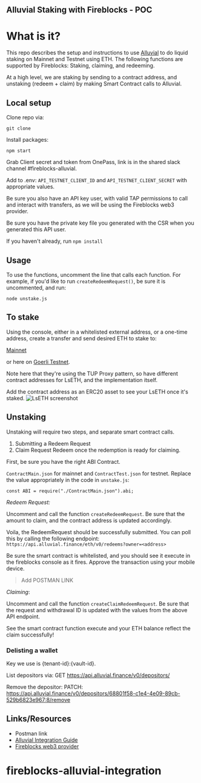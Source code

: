 

## Alluvial Staking with Fireblocks - POC

# What is it?
This repo describes the setup and instructions to use [Alluvial](http://alluvial.finance) to do liquid staking on Mainnet and Testnet using ETH. The following functions are supported by Fireblocks: Staking, claiming, and redeeming. 

At a high level, we are staking by sending to a contract address, and unstaking (redeem + claim) by making Smart Contract calls to Alluvial.


## Local setup

Clone repo via: 

`git clone`

Install packages:

```npm start```

Grab Client secret and token from OnePass, link is in the shared slack channel #fireblocks-alluvial.

Add to .env: `API_TESTNET_CLIENT_ID` and `API_TESTNET_CLIENT_SECRET` with appropriate values.

Be sure you also have an API key user, with valid TAP permissions to call and interact with transfers, as we will be using the Fireblocks web3 provider.

Be sure you have the private key file you generated with the CSR when you generated this API user.

If you haven't already, run `npm install`
 
## Usage
To use the functions, uncomment the line that calls each function. For example, if you'd like to run `createRedeemRequest()`, be sure it is uncommented, and run:

```node unstake.js```


## To stake

Using the console, either in a whitelisted external address, or a one-time address, create a transfer and
send desired ETH to stake to:

[Mainnet](https://etherscan.io/tokenholdings?a=0x8c1BEd5b9a0928467c9B1341Da1D7BD5e10b6549)

or here on [Goerli Testnet](https://goerli.etherscan.io/address/0x3ecCAdA3e11c1Cc3e9B5a53176A67cc3ABDD3E46).

Note here that they're using the TUP Proxy pattern, so have different contract addresses for LsETH, and the implementation itself.


Add the contract address as an ERC20 asset to see your LsETH once it's staked.
![LsETH screenshot](./LsETH-sc.png)


## Unstaking

Unstaking will require two steps, and separate smart contract calls. 
1. Submitting a Redeem Request
2. Claim Request Redeem once the redemption is ready for claiming. 

First, be sure you have the right ABI Contract.

`ContractMain.json` for mainnet and `ContractTest.json` for testnet. Replace the value appropriately in the code in `unstake.js`:

```
const ABI = require("./ContractMain.json").abi;
```

*Redeem Request:*

Uncomment and call the function `createRedeemRequest`. Be sure that the amount to claim, and the contract address is updated accordingly. 

Voila, the RedeemRequest should be successfully submitted. You can poll this by calling the following endpoint: `https://api.alluvial.finance/eth/v0/redeems?owner=<address>`

Be sure the smart contract is whitelisted, and you should see it execute in the fireblocks console as it fires. Approve the transaction using your mobile device.

> Add POSTMAN LINK

*Claiming*:

Uncomment and call the function `createClaimRedeemRequest`. Be sure that the request and withdrawal ID is updated with the values from the above API endpoint.

See the smart contract function execute and your ETH balance reflect the claim successfully!


### Delisting a wallet
Key we use is {tenant-id}:{vault-id}. 

List depositors via: 
GET https://api.alluvial.finance/v0/depositors/

Remove the depositor: 
PATCH: https://api.alluvial.finance/v0/depositors/68801f58-c1e4-4e09-89cb-529b6823e967:8/remove


## Links/Resources

- Postman link
- [Alluvial Integration Guide](https://docs.alluvial.finance/third-party-guides/fireblocks-integration)
- [Fireblocks web3 provider](https://github.com/fireblocks/fireblocks-web3-provider/)









# fireblocks-alluvial-integration
